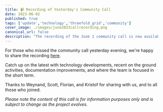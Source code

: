 ```yaml
---
title: 📹 Recording of Yesterday's Community Call
date: 2023-06-02
published: true
tags: ['update','technology','threefold_grid','community']
cover_image: ./images/june2023callrecording.png
canonical_url: false
description: "The recording of the June 1 community call is now available. Be sure to catch it!"
---
```


For those who missed the community call yesterday evening, we're happy to share the recording [here](https://forum.threefold.io/t/june-01-2023-threefold-community-call-recording/3966).

Catch up on the latest with technology developments, recent on the ground activities, documentation improvements, and where the team is focused in the short term.

Thanks to Weynand, Scott, Florian, and Kristof for sharing with us, and to all those who joined.

*Please note the content of this call is for information purposes only and is subject to change as the project evolves.*